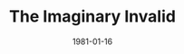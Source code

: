 ---
title: The Imaginary Invalid
date: 1981-01-16
closing_date: 1981-01-31
layout: productions
featured_image: 
image_caption:
image_credit:
playbill: 
category: 
Theatre: Theatre Jacksonville
Venue: Little Theatre
cast:
  Monsieur Argan: Harry McClintock
  Toinette: Kandice McNett
  Angelica: Liz McCall
  Beline: Mary Anne Murray
  Monsier Bonnefoy: Bill Merwin
  Cleante: Thom Scoggins
  Dr. Diaforus: Norman Howard
  Dr. Thomas Diaforus: Jonathan Harwood
  Louise: Lori Rogers
  Monsieur Beralde: Jack Masters
  The Apothecary: Rich Magnuson
  Dr. Purgon: Larry Usoff
crew:
  Director: Hal Henderson
  Scene Design: Hal Henderson
  Stage Manager: Barbara Stillson
  Set Carpenter: Meryl Phelps
  Light Operator: Barbara Ojeda
  Properties:
    - Amelia Senhausen
    - Shirley Cooke
    - Pam Jackson
    - Laurel Kaden
    - Mary Magnuson
  Set Construction:
    - Mike Beach
    - John Brooks
    - Sheila Henderson
    - Tom Heffernan
    - Pam Jackson
    - Beth Noel
    - Judy Perkoff
    - Don Peterson
    - Scotty Reese
    - David Stillson
    - Dwight Stillson
  Costumes: Gert Berman
  Box Office:
    - Barbara Stillson
    - Gert Berman
    - Shirley Cooke
    - Nancy Frankhouser
    - Pat Powell
    - Pat Somers
orchestra:
external_links:
---
